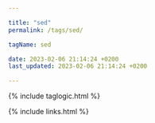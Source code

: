 ```yaml
---

title: "sed"
permalink: /tags/sed/

tagName: sed

date: 2023-02-06 21:14:24 +0200
last_updated: 2023-02-06 21:14:24 +0200

---
```


{% include taglogic.html %}

{% include links.html %}
